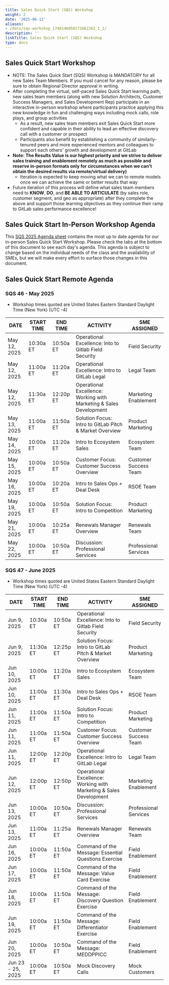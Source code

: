 ```yaml
---
title: Sales Quick Start (SQS) Workshop
weight: 2
date: '2025-06-12'
aliases:
- /docs/sqs-workshop_1748146058172662262_1_1/
description: ''
linkTitle: Sales Quick Start (SQS) Workshop
type: docs
---
```


## Sales Quick Start Workshop

- NOTE: The Sales Quick Start (SQS) Workshop is MANDATORY for all new Sales Team Members. If you must cancel for any reason, please be sure to obtain Regional Director approval in writing.
- After completing the virtual, self-paced Sales Quick Start learning path, new sales team members (along with new Solution Architects, Customer Success Managers, and Sales Development Rep) participate in an interactive in-person workshop where participants practice applying this new knowledge in fun and challenging ways including mock calls, role plays, and group activities
  - As a result, new sales team members exit Sales Quick Start more confident and capable in their ability to lead an effective discovery call with a customer or prospect
  - Participants also benefit by establishing a community of similarly-tenured peers and more experienced mentors and colleagues to support each others' growth and development at GitLab
- **Note: The Results Value is our highest priority and we strive to deliver sales training and enablement remotely as much as possible and reserve in-person formats only for circumstances when we can't obtain the desired results via remote/virtual delivery)**
  - Iteration is expected to keep moving what we can to remote models once we can achieve the same or better results that way
- Future iteration of this process will define what sales team members need to **KNOW**, **DO**, and **BE ABLE TO ARTICULATE** (by sales role, customer segment, and geo as appropriate) after they complete the above and support those learning objectives as they continue their ramp to GitLab sales performance excellence!

## Sales Quick Start In-Person Workshop Agenda

This [SQS 2025 Agenda sheet](https://docs.google.com/spreadsheets/d/1f64fZCKbrz7JEydEIkUeGZ16nQuLxNgD6RXEM2zEgws/edit?usp=sharing) contains the most up to date agenda for our in-person Sales Quick Start Workshop. Please check the tabs at the bottom of this document to see each day's agenda. This agenda is subject to change based on the individual needs of the class and the availability of SMEs, but we will make every effort to surface those changes in this document.

## Sales Quick Start Remote Agenda

### SQS 46 - May 2025

- Workshop times quoted are United States Eastern Standard Daylight Time (New York) (UTC -4)

| DATE | START TIME | END TIME | ACTIVITY | SME ASSIGNED |
|------|------------|----------|----------|--------------|
| May 12, 2025 | 10:30a ET | 10:50a ET | Operational Excellence: Into to Gitlab Field Security | Field Security |
| May 12, 2025 | 11:00a ET | 11:20a ET | Operational Excellence: Intro to GitLab Legal | Legal Team |
| May 12, 2025 | 11:30a ET | 12:20p ET | Operational Excellence: Working with Marketing & Sales Development | Marketing Enablement |
| May 13, 2025 | 11:00a ET | 11:50a ET | Solution Focus: Intro to GitLab Pitch & Market Overview | Product Marketing |
| May 14, 2025 | 10:00a ET | 11:20a ET | Intro to Ecosystem Sales | Ecosystem Team |
| May 15, 2025 | 10:00a ET | 10:50a ET | Customer Focus: Customer Success Overview | Customer Success Team |
| May 16, 2025 | 10:00a ET | 10:20a ET | Intro to Sales Ops + Deal Desk | RSOE Team |
| May 19, 2025 | 10:00a ET | 10:50a ET | Solution Focus: Intro to Competition | Product Marketing |
| May 21, 2025 | 10:00a ET | 10:25a ET | Renewals Manager Overview | Renewals Team  |
| May 22, 2025 | 10:00a ET | 10:50a ET | Discussion: Professional Services | Professional Services |

### SQS 47 - June 2025

- Workshop times quoted are United States Eastern Standard Daylight Time (New York) (UTC -4)

| DATE | START TIME | END TIME | ACTIVITY | SME ASSIGNED |
|------|------------|----------|----------|--------------|
| Jun 9, 2025 | 10:30a ET | 10:50a ET | Operational Excellence: Into to Gitlab Field Security | Field Security |
| Jun 9, 2025 | 11:30a ET | 12:25p ET | Solution Focus: Intro to GitLab Pitch & Market Overview | Product Marketing |
| Jun 10, 2025 | 10:00a ET | 11:20a ET | Intro to Ecosystem Sales | Ecosystem Team |
| Jun 10, 2025 | 11:00a ET | 11:30a ET | Intro to Sales Ops + Deal Desk | RSOE Team |
| Jun 11, 2025 | 11:00a ET | 11:50a ET | Solution Focus: Intro to Competition | Product Marketing |
| Jun 11, 2025 | 11:00a ET | 11:50a ET | Customer Focus: Customer Success Overview | Customer Success Team |
| Jun 11, 2025 | 12:00p ET | 12:20p ET | Operational Excellence: Intro to GitLab Legal | Legal Team |
| Jun 12, 2025 | 12:00p ET | 12:50p ET | Operational Excellence: Working with Marketing & Sales Development | Marketing Enablement |
| Jun 13, 2025 | 10:00a ET | 10:50a ET | Discussion: Professional Services | Professional Services |
| Jun 13, 2025 | 11:00a ET | 11:25a ET | Renewals Manager Overview | Renewals Team  |
| Jun 16, 2025 | 10:00a ET | 11:50a ET | Command of the Message: Essential Questions Exercise | Field Enablement |
| Jun 17, 2025 | 10:00a ET | 11:50a ET | Command of the Message: Value Card Exercise | Field Enablement |
| Jun 18, 2025 | 10:00a ET | 11:50a ET | Command of the Message: Discovery Question Exercise | Field Enablement |
| Jun 19, 2025 | 10:00a ET | 11:50a ET | Command of the Message: Differentiator Exercise | Field Enablement |
| Jun 20, 2025 | 10:00a ET | 10:50a ET | Command of the Message: MEDDPPICC  | Field Enablement |
| Jun 23 - 25, 2025 | 10:00a ET | 10:50a ET | Mock Discovery Calls | Mock Customers |
